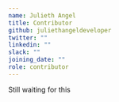 ```yaml
---
name: Julieth Angel
title: Contributor
github: juliethangeldeveloper
twitter: ""
linkedin: ""
slack: ""
joining_date: ""
role: contributor
---
```


Still waiting for this
